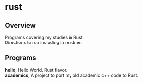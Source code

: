 # rust

## Overview
Programs covering my studies in Rust. <br>
Directions to run including in readme. <br>

## Programs 
**hello**, Hello World. Rust flavor. <br>
**academics**, A project to port my old academic c++ code to Rust. <br>

